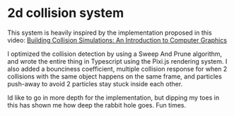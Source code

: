 # 2d collision system
This system is heavily inspired by the implementation proposed in this video: 
[Building Collision Simulations: An Introduction to Computer Graphics](https://youtu.be/eED4bSkYCB8)

I optimized the collision detection by using a Sweep And Prune algorithm, and wrote the entire thing in Typescript using the Pixi.js rendering system. 
I also added a bounciness coefficient, multiple collision response for when 2 collisions with the same object happens on the same frame, and particles 
push-away to avoid 2 particles stay stuck inside each other.

Id like to go in more depth for the implementation, but dipping my toes in this has shown me how deep the rabbit hole goes. Fun times.
